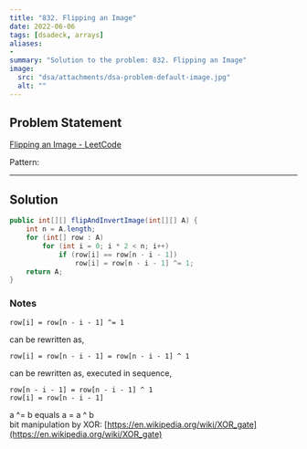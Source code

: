 ```yaml
---
title: "832. Flipping an Image"
date: 2022-06-06
tags: [dsadeck, arrays]
aliases:
- 
summary: "Solution to the problem: 832. Flipping an Image"
image:
  src: "dsa/attachments/dsa-problem-default-image.jpg"
  alt: ""
---
```


## Problem Statement
[Flipping an Image - LeetCode](https://leetcode.com/problems/flipping-an-image/)

Pattern: 

---

## Solution
``` java
public int[][] flipAndInvertImage(int[][] A) {
	int n = A.length;
	for (int[] row : A)
		for (int i = 0; i * 2 < n; i++)
			if (row[i] == row[n - i - 1])
				row[i] = row[n - i - 1] ^= 1;
	return A;
}
```

### Notes
`row[i] = row[n - i - 1] ^= 1`

can be rewritten as,

`row[i] = row[n - i - 1] = row[n - i - 1] ^ 1`

can be rewritten as, executed in sequence,

`row[n - i - 1] = row[n - i - 1] ^ 1`  
`row[i] = row[n - i - 1]`

a ^= b equals a = a ^ b  
bit manipulation by XOR: [https://en.wikipedia.org/wiki/XOR_gate](https://en.wikipedia.org/wiki/XOR_gate)


